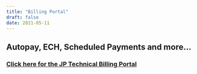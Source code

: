 ```yaml
---
title: "Billing Portal"
draft: false
date: 2021-05-11
---
```

## Autopay, ECH, Scheduled Payments and more...

### [Click here for the JP Technical Billing Portal](https://jptechnical.benjipays.com/)

<!-- {{< notice info >}}
Our billing portal now supports the following:</br> - ECH </br> - Scheduled Payments </br> - AutoPay </br> - Invoice history for all of 2020 to present
{{</ notice >}}

{{< notice note >}}
  If you don't have your login, please let us know and we can send you your
  account info.
{{</ notice >}} -->
